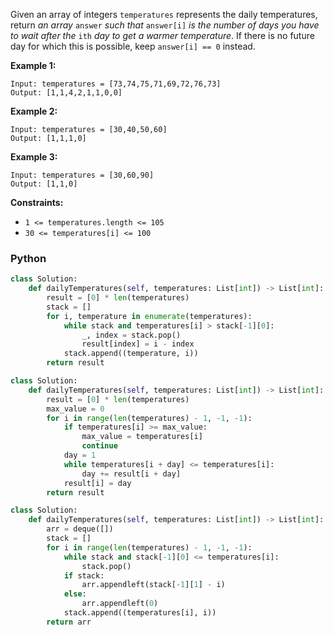 Given an array of integers  `temperatures`  represents the daily temperatures, return  _an array_  `answer`  _such that_  `answer[i]`  _is the number of days you have to wait after the_  `ith`  _day to get a warmer temperature_. If there is no future day for which this is possible, keep  `answer[i] == 0`  instead.

**Example 1:**
```
Input: temperatures = [73,74,75,71,69,72,76,73]
Output: [1,1,4,2,1,1,0,0]
```

**Example 2:**
```
Input: temperatures = [30,40,50,60]
Output: [1,1,1,0]
```

**Example 3:**
```
Input: temperatures = [30,60,90]
Output: [1,1,0]
```

**Constraints:**

-   `1 <= temperatures.length <= 105`
-   `30 <= temperatures[i] <= 100`


### Python
```python
class Solution:
    def dailyTemperatures(self, temperatures: List[int]) -> List[int]:
        result = [0] * len(temperatures)
        stack = []
        for i, temperature in enumerate(temperatures):
            while stack and temperatures[i] > stack[-1][0]:
                _, index = stack.pop()
                result[index] = i - index
            stack.append((temperature, i))
        return result
```

```python
class Solution:
    def dailyTemperatures(self, temperatures: List[int]) -> List[int]:
        result = [0] * len(temperatures)
        max_value = 0
        for i in range(len(temperatures) - 1, -1, -1):
            if temperatures[i] >= max_value:
                max_value = temperatures[i]
                continue
            day = 1
            while temperatures[i + day] <= temperatures[i]:
                day += result[i + day]
            result[i] = day
        return result
```

```python
class Solution:
    def dailyTemperatures(self, temperatures: List[int]) -> List[int]:
        arr = deque([])
        stack = []
        for i in range(len(temperatures) - 1, -1, -1):
            while stack and stack[-1][0] <= temperatures[i]:
                stack.pop()
            if stack:
                arr.appendleft(stack[-1][1] - i)
            else:
                arr.appendleft(0)
            stack.append((temperatures[i], i))
        return arr
```